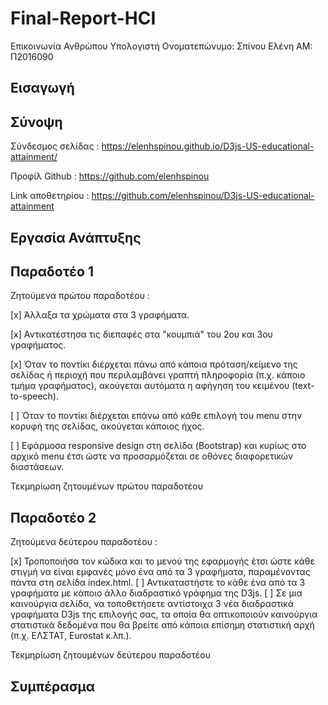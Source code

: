 # Final-Report-HCI

Επικοινωνία Ανθρώπου Υπολογιστή
Ονοματεπώνυμο: Σπίνου Ελένη 
ΑΜ: Π2016090

Εισαγωγή
-

Σύνοψη
-


Σύνδεσμος σελίδας : https://elenhspinou.github.io/D3js-US-educational-attainment/ 

Προφίλ Github : https://github.com/elenhspinou

Link αποθετηρίου : https://github.com/elenhspinou/D3js-US-educational-attainment


Εργασία Ανάπτυξης
-

Παραδοτέο 1
-
Ζητούμενα πρώτου παραδοτέου :

[x] Άλλαξα τα χρώματα στα 3 γραφήματα.

[x] Αντικατέστησα τις διεπαφές στα "κουμπιά" του 2ου και 3ου γραφήματος.

[x] Όταν το ποντίκι διέρχεται πάνω από κάποια πρόταση/κείμενο της σελίδας ή περιοχή που περιλαμβάνει γραπτή πληροφορία (π.χ. κάποιο τμήμα γραφήματος), ακούγεται αυτόματα η αφήγηση του κειμένου (text-to-speech).

[ ] Όταν το ποντίκι διέρχεται επάνω από κάθε επιλογή του menu στην κορυφή της σελίδας, ακούγεται κάποιος ήχος.

[ ] Εφάρμοσα responsive design στη σελίδα (Bootstrap) και κυρίως στο αρχικό menu έτσι ώστε να προσαρμόζεται σε οθόνες διαφορετικών διαστάσεων.

Τεκμηρίωση ζητουμένων πρώτου παραδοτέου



Παραδοτέο 2
-
Ζητούμενα δεύτερου παραδοτέου :

[x] Τροποποιήσα τον κώδικα και το μενού της εφαρμογής έτσι ώστε κάθε στιγμή να είναι εμφανές μόνο ένα από τα 3 γραφήματα, παραμένοντας πάντα στη σελίδα index.html. 
[ ] Αντικαταστήστε το κάθε ένα από τα 3 γραφήματα με κάποιο άλλο διαδραστικό γράφημα της D3js.
[ ] Σε μια καινούργια σελίδα, να τοποθετήσετε αντίστοιχα 3 νέα διαδραστικά γραφήματα D3js της επιλογής σας, τα οποία θα οπτικοποιούν καινούργια στατιστικά δεδομένα που θα βρείτε από κάποια επίσημη στατιστική αρχή (π.χ. ΕΛΣΤΑΤ, Eurostat κ.λπ.).

Τεκμηρίωση ζητουμένων δεύτερου παραδοτέου




Συμπέρασμα
-


